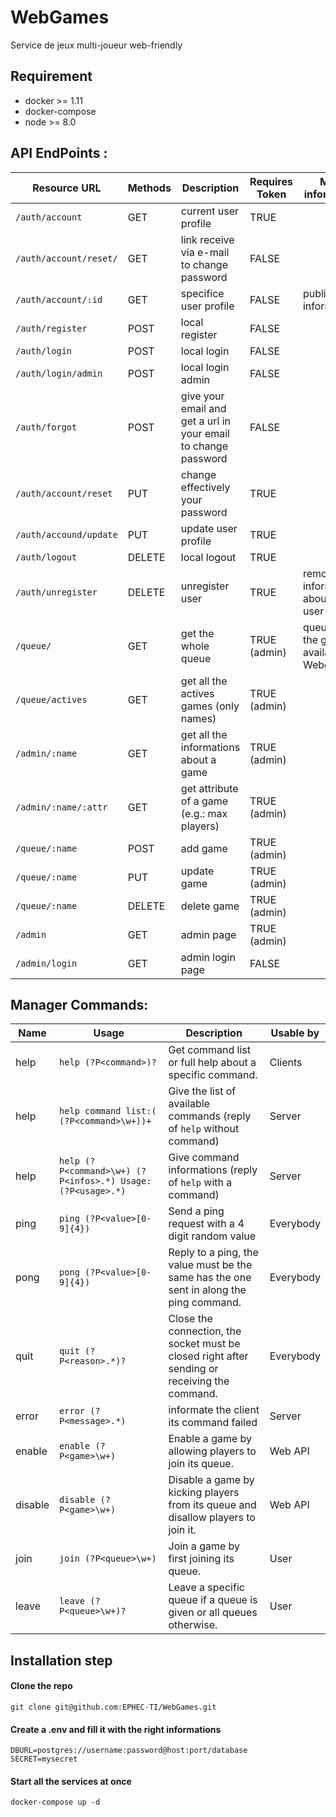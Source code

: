 # WebGames
Service de jeux multi-joueur web-friendly

## Requirement
- docker >= 1.11
- docker-compose
- node >= 8.0

## API EndPoints :

| Resource URL | Methods | Description | Requires Token | More information |
| -------- | ------------- | --------- |--------------- | ---------------- |
| `/auth/account`| GET | current user profile | TRUE |
| `/auth/account/reset/` | GET | link receive via e-mail to change password | FALSE | 
| `/auth/account/:id` | GET | specifice user profile | FALSE | public informations |
| `/auth/register` | POST | local register | FALSE | 
| `/auth/login` | POST | local login | FALSE | 
| `/auth/login/admin` | POST | local login admin| FALSE | 
| `/auth/forgot` | POST | give your email and get a url in your email to change password | FALSE |
| `/auth/account/reset` | PUT | change effectively your password | TRUE | 
| `/auth/accound/update` | PUT | update user profile | TRUE |
| `/auth/logout`| DELETE | local logout | TRUE |
| `/auth/unregister`| DELETE | unregister user | TRUE | remove all informations about the user |
| `/queue/` | GET | get the whole queue | TRUE (admin) | queue is all the games available on Webgames |
| `/queue/actives` | GET | get all the actives games (only names) | TRUE (admin) |
| `/admin/:name` | GET | get all the informations about a game | TRUE (admin) | 
| `/admin/:name/:attr` | GET | get attribute of a game (e.g.: max players) | TRUE (admin) | 
| `/queue/:name` | POST | add game | TRUE (admin) | 
| `/queue/:name` | PUT | update game | TRUE (admin) |  
| `/queue/:name` | DELETE | delete game | TRUE (admin) | 
| `/admin` | GET | admin page | TRUE (admin) |
| `/admin/login` | GET | admin login page | FALSE |
   

## Manager Commands:

| Name | Usage | Description | Usable by |
| ---- | ----- | ----------- | --------- |
| help | `help (?P<command>)?` | Get command list or full help about a specific command. | Clients |
| help | `help command list:( (?P<command>\w+))+` | Give the list of available commands (reply of `help` without command) | Server |
| help | `help (?P<command>\w+) (?P<infos>.*) Usage: (?P<usage>.*)` | Give command informations (reply of `help` with a command) | Server |
| ping | `ping (?P<value>[0-9]{4})` | Send a ping request with a 4 digit random value | Everybody |
| pong | `pong (?P<value>[0-9]{4})` | Reply to a ping, the value must be the same has the one sent in along the ping command. | Everybody |
| quit | `quit (?P<reason>.*)?` | Close the connection, the socket must be closed right after sending or receiving the command. | Everybody |
| error | `error (?P<message>.*)` | informate the client its command failed | Server |
| enable | `enable (?P<game>\w+)` | Enable a game by allowing players to join its queue. | Web API |
| disable | `disable (?P<game>\w+)` | Disable a game by kicking players from its queue and disallow players to join it. | Web API |
| join | `join (?P<queue>\w+)` | Join a game by first joining its queue. | User |
| leave | `leave (?P<queue>\w+)?` | Leave a specific queue if a queue is given or all queues otherwise. | User |


## Installation step

#### Clone the repo
```
git clone git@github.com:EPHEC-TI/WebGames.git
```

#### Create a .env and fill it with the right informations
```
DBURL=postgres://username:password@host:port/database
SECRET=mysecret
```

#### Start all the services at once

```
docker-compose up -d
```

